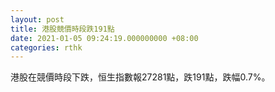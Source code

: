 ```yaml
---
layout: post
title: 港股競價時段跌191點
date: 2021-01-05 09:24:19.000000000 +08:00
categories: rthk
---
```


港股在競價時段下跌，恒生指數報27281點，跌191點，跌幅0.7%。
